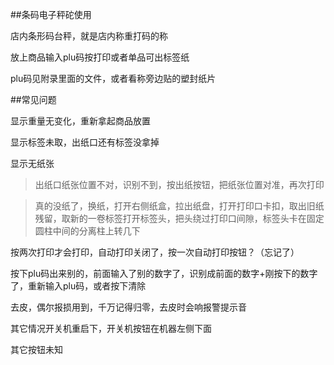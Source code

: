##条码电子秤砣使用

店内条形码台秤，就是店内称重打码的称

放上商品输入plu码按打印或者单品可出标签纸

plu码见附录里面的文件，或者看称旁边贴的塑封纸片


##常见问题

显示重量无变化，重新拿起商品放置

显示标签未取，出纸口还有标签没拿掉

显示无纸张
> 出纸口纸张位置不对，识别不到，按出纸按钮，把纸张位置对准，再次打印
  
  
> 真的没纸了，换纸，打开右侧纸盒，拉出纸盘，打开打印口卡扣，取出旧纸残留，取新的一卷标签打开标签头，把头绕过打印口间隙，标签头卡在固定圆柱中间的分离柱上转几下
  
按两次打印才会打印，自动打印关闭了，按一次自动打印按钮？（忘记了）

按下plu码出来别的，前面输入了别的数字了，识别成前面的数字+刚按下的数字了，重新输入plu码，或者按下清除

去皮，偶尔报损用到，千万记得归零，去皮时会响报警提示音

其它情况开关机重启下，开关机按钮在机器左侧下面

其它按钮未知

